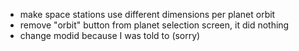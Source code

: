 - make space stations use different dimensions per planet orbit
- remove "orbit" button from planet selection screen, it did nothing
- change modid because I was told to (sorry)